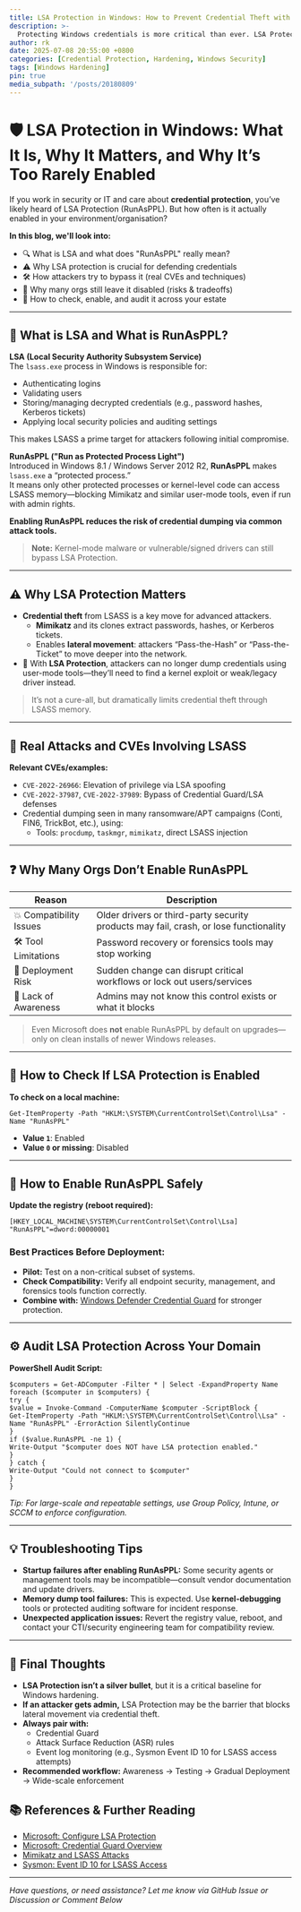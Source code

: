 ```yaml
---
title: LSA Protection in Windows: How to Prevent Credential Theft with RunAsPPL
description: >-
  Protecting Windows credentials is more critical than ever. LSA Protection (RunAsPPL) is a powerful but often overlooked defense that helps prevent attackers from stealing sensitive credentials stored in LSASS. This guide explains what it is, why it matters, and how to enable it safely in your environment.
author: rk
date: 2025-07-08 20:55:00 +0800
categories: [Credential Protection, Hardening, Windows Security]
tags: [Windows Hardening]
pin: true
media_subpath: '/posts/20180809'
---
```


# 🛡️ LSA Protection in Windows: What It Is, Why It Matters, and Why It’s Too Rarely Enabled

If you work in security or IT and care about **credential protection**, you’ve likely heard of LSA Protection (RunAsPPL). But how often is it actually enabled in your environment/organisation?

**In this blog, we'll look into:**

- 🔍 What is LSA and what does "RunAsPPL" really mean?
- ⚠️ Why LSA protection is crucial for defending credentials
- 🛠️ How attackers try to bypass it (real CVEs and techniques)
- 🧩 Why many orgs still leave it disabled (risks & tradeoffs)
- 🚀 How to check, enable, and audit it across your estate

---

## 🔐 What is LSA and What is RunAsPPL?

**LSA (Local Security Authority Subsystem Service)**  
The `lsass.exe` process in Windows is responsible for:

- Authenticating logins
- Validating users
- Storing/managing decrypted credentials (e.g., password hashes, Kerberos tickets)
- Applying local security policies and auditing settings

This makes LSASS a prime target for attackers following initial compromise.

**RunAsPPL ("Run as Protected Process Light")**  
Introduced in Windows 8.1 / Windows Server 2012 R2, **RunAsPPL** makes `lsass.exe` a “protected process.”  
It means only other protected processes or kernel-level code can access LSASS memory—blocking Mimikatz and similar user-mode tools, even if run with admin rights.

**Enabling RunAsPPL reduces the risk of credential dumping via common attack tools.**

> **Note:** Kernel-mode malware or vulnerable/signed drivers can still bypass LSA Protection.

---

## ⚠️ Why LSA Protection Matters

- **Credential theft** from LSASS is a key move for advanced attackers.
  - **Mimikatz** and its clones extract passwords, hashes, or Kerberos tickets.
  - Enables **lateral movement**: attackers “Pass-the-Hash” or “Pass-the-Ticket” to move deeper into the network.
- 💪 With **LSA Protection**, attackers can no longer dump credentials using user-mode tools—they’ll need to find a kernel exploit or weak/legacy driver instead.

> It’s not a cure-all, but dramatically limits credential theft through LSASS memory.

---

## 🔦 Real Attacks and CVEs Involving LSASS

**Relevant CVEs/examples:**
- `CVE-2022-26966`: Elevation of privilege via LSA spoofing
- `CVE-2022-37987`, `CVE-2022-37989`: Bypass of Credential Guard/LSA defenses
- Credential dumping seen in many ransomware/APT campaigns (Conti, FIN6, TrickBot, etc.), using:
    - Tools: `procdump`, `taskmgr`, `mimikatz`, direct LSASS injection

---

## ❓ Why Many Orgs Don’t Enable RunAsPPL

| Reason                         | Description                                                                                |
|--------------------------------|--------------------------------------------------------------------------------------------|
| 💥 Compatibility Issues        | Older drivers or third-party security products may fail, crash, or lose functionality      |
| 🛠️ Tool Limitations            | Password recovery or forensics tools may stop working                                      |
| 📆 Deployment Risk             | Sudden change can disrupt critical workflows or lock out users/services                    |
| 🤔 Lack of Awareness           | Admins may not know this control exists or what it blocks                                  |

> Even Microsoft does **not** enable RunAsPPL by default on upgrades—only on clean installs of newer Windows releases.

---

## 📝 How to Check If LSA Protection is Enabled

**To check on a local machine:**
```
Get-ItemProperty -Path "HKLM:\SYSTEM\CurrentControlSet\Control\Lsa" -Name "RunAsPPL"
```
- **Value `1`**: Enabled
- **Value `0` or missing**: Disabled

---

## 🔄 How to Enable RunAsPPL Safely

**Update the registry (reboot required):**
```
[HKEY_LOCAL_MACHINE\SYSTEM\CurrentControlSet\Control\Lsa]
"RunAsPPL"=dword:00000001
```

### **Best Practices Before Deployment:**
- **Pilot:** Test on a non-critical subset of systems.
- **Check Compatibility:** Verify all endpoint security, management, and forensics tools function correctly.
- **Combine with:** [Windows Defender Credential Guard](https://learn.microsoft.com/en-us/windows/security/identity-protection/credential-guard/credential-guard) for stronger protection.

---

## ⚙️ Audit LSA Protection Across Your Domain

**PowerShell Audit Script:**
```
$computers = Get-ADComputer -Filter * | Select -ExpandProperty Name
foreach ($computer in $computers) {
try {
$value = Invoke-Command -ComputerName $computer -ScriptBlock {
Get-ItemProperty -Path "HKLM:\SYSTEM\CurrentControlSet\Control\Lsa" -Name "RunAsPPL" -ErrorAction SilentlyContinue
}
if ($value.RunAsPPL -ne 1) {
Write-Output "$computer does NOT have LSA protection enabled."
}
} catch {
Write-Output "Could not connect to $computer"
}
}
```

*Tip: For large-scale and repeatable settings, use Group Policy, Intune, or SCCM to enforce configuration.*

---

## 💡 Troubleshooting Tips

- **Startup failures after enabling RunAsPPL:** Some security agents or management tools may be incompatible—consult vendor documentation and update drivers.
- **Memory dump tool failures:** This is expected. Use **kernel-debugging** tools or protected auditing software for incident response.
- **Unexpected application issues:** Revert the registry value, reboot, and contact your CTI/security engineering team for compatibility review.

---

## 🧐 Final Thoughts

- **LSA Protection isn’t a silver bullet**, but it is a critical baseline for Windows hardening.
- **If an attacker gets admin,** LSA Protection may be the barrier that blocks lateral movement via credential theft.
- **Always pair with:**
    - Credential Guard
    - Attack Surface Reduction (ASR) rules
    - Event log monitoring (e.g., Sysmon Event ID 10 for LSASS access attempts)
- **Recommended workflow:** Awareness → Testing → Gradual Deployment → Wide-scale enforcement

## 📚 References & Further Reading

- [Microsoft: Configure LSA Protection](https://learn.microsoft.com/en-us/windows-server/security/credentials-protection-and-management/configuring-additional-lsa-protection)
- [Microsoft: Credential Guard Overview](https://learn.microsoft.com/en-us/windows/security/identity-protection/credential-guard/credential-guard)
- [Mimikatz and LSASS Attacks](https://attack.mitre.org/techniques/T1003/)
- [Sysmon: Event ID 10 for LSASS Access](https://learn.microsoft.com/en-us/sysinternals/downloads/sysmon)

---

*Have questions, or need assistance? Let me know via GitHub Issue or Discussion or Comment Below*

